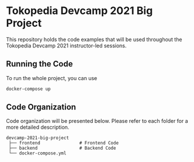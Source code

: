 # Tokopedia Devcamp 2021 Big Project

This repository holds the code examples that will be used throughout the Tokopedia Devcamp 2021 instructor-led sessions.

## Running the Code

To run the whole project, you can use

```bash
docker-compose up
```

## Code Organization

Code organization will be presented below. Please refer to each folder for a more detailed description.

```
devcamp-2021-big-project
 ├── frontend               # Frontend Code
 ├── backend                # Backend Code
 └── docker-compose.yml
```
